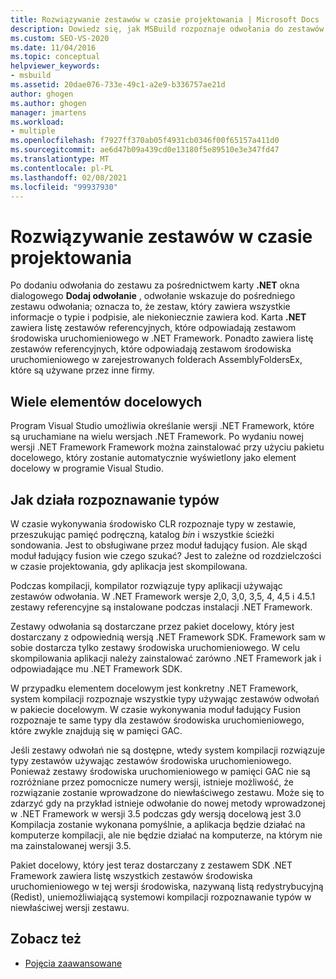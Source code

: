 ```yaml
---
title: Rozwiązywanie zestawów w czasie projektowania | Microsoft Docs
description: Dowiedz się, jak MSBuild rozpoznaje odwołania do zestawów w czasie projektowania przy użyciu zestawów referencyjnych w pakiecie docelowym.
ms.custom: SEO-VS-2020
ms.date: 11/04/2016
ms.topic: conceptual
helpviewer_keywords:
- msbuild
ms.assetid: 20dae076-733e-49c1-a2e9-b336757ae21d
author: ghogen
ms.author: ghogen
manager: jmartens
ms.workload:
- multiple
ms.openlocfilehash: f7927ff370ab05f4931cb0346f00f65157a411d0
ms.sourcegitcommit: ae6d47b09a439cd0e13180f5e89510e3e347fd47
ms.translationtype: MT
ms.contentlocale: pl-PL
ms.lasthandoff: 02/08/2021
ms.locfileid: "99937930"
---
```

# <a name="resolve-assemblies-at-design-time"></a>Rozwiązywanie zestawów w czasie projektowania

Po dodaniu odwołania do zestawu za pośrednictwem karty **.NET** okna dialogowego **Dodaj odwołanie** , odwołanie wskazuje do pośredniego zestawu odwołania; oznacza to, że zestaw, który zawiera wszystkie informacje o typie i podpisie, ale niekoniecznie zawiera kod. Karta **.NET** zawiera listę zestawów referencyjnych, które odpowiadają zestawom środowiska uruchomieniowego w .NET Framework. Ponadto zawiera listę zestawów referencyjnych, które odpowiadają zestawom środowiska uruchomieniowego w zarejestrowanych folderach AssemblyFoldersEx, które są używane przez inne firmy.

## <a name="multi-targeting"></a>Wiele elementów docelowych

 Program Visual Studio umożliwia określanie wersji .NET Framework, które są uruchamiane na wielu wersjach .NET Framework. Po wydaniu nowej wersji .NET Framework Framework można zainstalować przy użyciu pakietu docelowego, który zostanie automatycznie wyświetlony jako element docelowy w programie Visual Studio.

## <a name="how-type-resolution-works"></a>Jak działa rozpoznawanie typów

 W czasie wykonywania środowisko CLR rozpoznaje typy w zestawie, przeszukując pamięć podręczną, katalog *bin* i wszystkie ścieżki sondowania. Jest to obsługiwane przez moduł ładujący fusion. Ale skąd moduł ładujący fusion wie czego szukać? Jest to zależne od rozdzielczości w czasie projektowania, gdy aplikacja jest skompilowana.

 Podczas kompilacji, kompilator rozwiązuje typy aplikacji używając zestawów odwołania. W .NET Framework wersje 2,0, 3,0, 3,5, 4, 4,5 i 4.5.1 zestawy referencyjne są instalowane podczas instalacji .NET Framework.

 Zestawy odwołania są dostarczane przez pakiet docelowy, który jest dostarczany z odpowiednią wersją .NET Framework SDK. Framework sam w sobie dostarcza tylko zestawy środowiska uruchomieniowego. W celu skompilowania aplikacji należy zainstalować zarówno .NET Framework jak i odpowiadające mu .NET Framework SDK.

 W przypadku elementem docelowym jest konkretny .NET Framework, system kompilacji rozpoznaje wszystkie typy używając zestawów odwołań w pakiecie docelowym. W czasie wykonywania moduł ładujący Fusion rozpoznaje te same typy dla zestawów środowiska uruchomieniowego, które zwykle znajdują się w pamięci GAC.

 Jeśli zestawy odwołań nie są dostępne, wtedy system kompilacji rozwiązuje typy zestawów używając zestawów środowiska uruchomieniowego. Ponieważ zestawy środowiska uruchomieniowego w pamięci GAC nie są rozróżniane przez pomocnicze numery wersji, istnieje możliwość, że rozwiązanie zostanie wprowadzone do niewłaściwego zestawu. Może się to zdarzyć gdy na przykład istnieje odwołanie do nowej metody wprowadzonej w .NET Framework w wersji 3.5 podczas gdy wersją docelową jest 3.0 Kompilacja zostanie wykonana pomyślnie, a aplikacja będzie działać na komputerze kompilacji, ale nie będzie działać na komputerze, na którym nie ma zainstalowanej wersji 3.5.

 Pakiet docelowy, który jest teraz dostarczany z zestawem SDK .NET Framework zawiera listę wszystkich zestawów środowiska uruchomieniowego w tej wersji środowiska, nazywaną listą redystrybucyjną (Redist), uniemożliwiającą systemowi kompilacji rozpoznawanie typów w niewłaściwej wersji zestawu.

## <a name="see-also"></a>Zobacz też
- [Pojęcia zaawansowane](../msbuild/msbuild-advanced-concepts.md)
